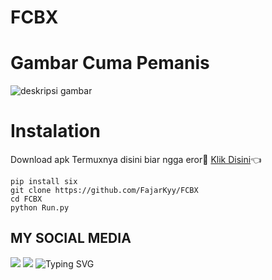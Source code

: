 # FCBX

# Gambar Cuma Pemanis
![deskripsi gambar](https://ibb.co/7JxHnym/Screenshot_2024-02-20-18-34-58-363_com.termux)
# Instalation
Download apk Termuxnya disini biar ngga eror🌟
[Klik Disini](https://f-droid.org/repo/com.termux_117.apk)👈
```bas
pip install six
git clone https://github.com/FajarKyy/FCBX
cd FCBX
python Run.py
```
## MY SOCIAL MEDIA
[![](https://img.shields.io/badge/Github-black?logo=Github&logoColor=black&labelColor=white)](https://github.com/FajarKyy)
[![](https://img.shields.io/badge/Facebook-blue?logo=Facebook&logoColor=blue&labelColor=white)](https://www.facebook.com/fajar.xzyra)
![Typing SVG](https://readme-typing-svg.herokuapp.com?lines=Selamat+Bersenang-senang....!+)
